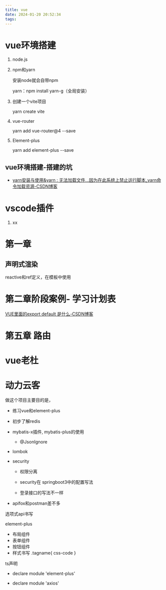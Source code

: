```yaml
---
title: vue
date: 2024-01-20 20:52:34
tags:
---
```


# vue环境搭建

1. node.js

2. npm和yarn

   安装node就会自带npm

   yarn：npm install yarn-g（全局安装）

3. 创建一个vite项目

   yarn create vite

4. vue-router

   yarn add vue-router@4 --save
5. Element-plus
   
   yarn add element-plus --save

## vue环境搭建-搭建的坑

- [yarn安装与使用&yarn : 无法加载文件...因为在此系统上禁止运行脚本_yarn命令加载资源-CSDN博客](https://blog.csdn.net/Imagirl1/article/details/122014743)

# vscode插件

1. xx



# 第一章

## 声明式渲染

reactive和ref定义，在模板中使用





# 第二章阶段案例- 学习计划表

[VUE里面的export default 是什么-CSDN博客](https://blog.csdn.net/weixin_46129834/article/details/106425246)



# 第五章 路由



# vue老杜



# 动力云客

做这个项目主要目的是， 

- 练习vue和element-plus

- 初步了解redis

- mybatis-x插件, mybatis-plus的使用
  - @JsonIgnore

- lombok

- security

  - 权限分离
  - security在 springboot3中的配置写法

  - 登录接口的写法不一样

- apifox和postman差不多



选项式api书写

element-plus

- 布局组件
- 表单组件
- 按钮组件
- 样式书写 .tagname{ css-code }

ts声明

- declare module 'element-plus'

- declare module 'axios'

